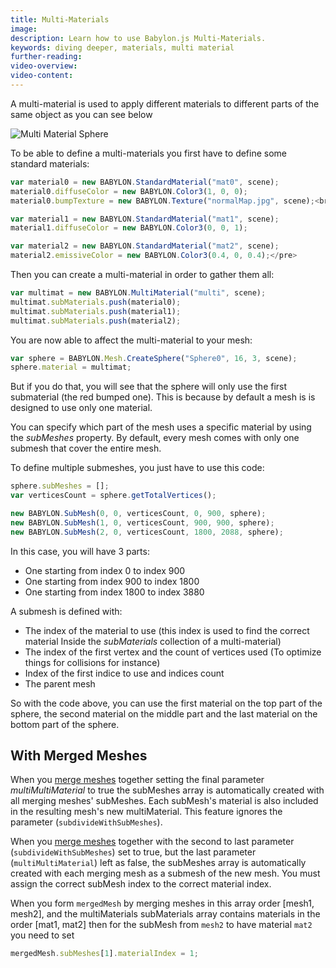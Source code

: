 ```yaml
---
title: Multi-Materials
image:
description: Learn how to use Babylon.js Multi-Materials.
keywords: diving deeper, materials, multi material
further-reading:
video-overview:
video-content:
---
```


A multi-material is used to apply different materials to different parts of the same object as you can see below

![Multi Material Sphere](/img/how_to/Materials/multi.png)

To be able to define a multi-materials you first have to define some standard materials:

```javascript
var material0 = new BABYLON.StandardMaterial("mat0", scene);
material0.diffuseColor = new BABYLON.Color3(1, 0, 0);
material0.bumpTexture = new BABYLON.Texture("normalMap.jpg", scene);<br/>

var material1 = new BABYLON.StandardMaterial("mat1", scene);
material1.diffuseColor = new BABYLON.Color3(0, 0, 1);

var material2 = new BABYLON.StandardMaterial("mat2", scene);
material2.emissiveColor = new BABYLON.Color3(0.4, 0, 0.4);</pre>
```

Then you can create a multi-material in order to gather them all:

```javascript
var multimat = new BABYLON.MultiMaterial("multi", scene);
multimat.subMaterials.push(material0);
multimat.subMaterials.push(material1);
multimat.subMaterials.push(material2);
```

You are now able to affect the multi-material to your mesh:

```javascript
var sphere = BABYLON.Mesh.CreateSphere("Sphere0", 16, 3, scene);
sphere.material = multimat;
```

But if you do that, you will see that the sphere will only use the first submaterial (the red bumped one). This is because by default a mesh is is designed to use only one material.

You can specify which part of the mesh uses a specific material by using the _subMeshes_ property. By default, every mesh comes with only one submesh that cover the entire mesh.

To define multiple submeshes, you just have to use this code:

```javascript
sphere.subMeshes = [];
var verticesCount = sphere.getTotalVertices();

new BABYLON.SubMesh(0, 0, verticesCount, 0, 900, sphere);
new BABYLON.SubMesh(1, 0, verticesCount, 900, 900, sphere);
new BABYLON.SubMesh(2, 0, verticesCount, 1800, 2088, sphere);
```

In this case, you will have 3 parts:

- One starting from index 0 to index 900
- One starting from index 900 to index 1800
- One starting from index 1800 to index 3880

A submesh is defined with:

- The index of the material to use (this index is used to find the correct material Inside the _subMaterials_ collection of a multi-material)
- The index of the first vertex and the count of vertices used (To optimize things for collisions for instance)
- Index of the first indice to use and indices count
- The parent mesh

So with the code above, you can use the first material on the top part of the sphere, the second material on the middle part and the last material on the bottom part of the sphere.

<Playground id="#2Q4S2S#268" title="Sphere With Multi-Material" description="Simple example of applying a multi-material to a sphere." image="/img/playgroundsAndNMEs/divingDeeperMultiMaterial1.jpg"/>

## With Merged Meshes

When you [merge meshes](/features/featuresDeepDive/mesh/mergeMeshes) together setting the final parameter _multiMultiMaterial_ to true the subMeshes array is automatically created with all merging meshes' subMeshes. Each subMesh's material is also included in the resulting mesh's new multiMaterial. This feature ignores the parameter (`subdivideWithSubMeshes`).

<Playground id="#INZ0Z0#59" title="Multi-Material With Merged Meshes 1" description="Simple example of applying a multi-material to merged meshes." image="/img/playgroundsAndNMEs/divingDeeperMultiMaterial2.jpg"/>

When you [merge meshes](/features/featuresDeepDive/mesh/mergeMeshes) together with the second to last parameter (`subdivideWithSubMeshes`) set to true, but the last parameter (`multiMultiMaterial`) left as false, the subMeshes array is automatically created with each merging mesh as a submesh of the new mesh. You must assign the correct subMesh index to the correct material index.

When you form `mergedMesh` by merging meshes in this array order [mesh1, mesh2], and the multiMaterials subMaterials array contains materials in the order [mat1, mat2] then for the subMesh from `mesh2` to have material `mat2` you need to set

```javascript
mergedMesh.subMeshes[1].materialIndex = 1;
```

<Playground id="#INZ0Z0#6" title="Multi-Material With Merged Meshes 2" description="Simple example of applying a multi-material to merged meshes." image="/img/playgroundsAndNMEs/divingDeeperMultiMaterial2.jpg"/>
